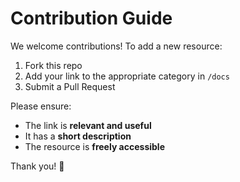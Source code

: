 # Contribution Guide

We welcome contributions! To add a new resource:

1. Fork this repo
2. Add your link to the appropriate category in `/docs`
3. Submit a Pull Request

Please ensure:
- The link is **relevant and useful**
- It has a **short description**
- The resource is **freely accessible**

Thank you! 🙌
